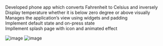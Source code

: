 Developed phone app which converts Fahrenheit to Celsius and inversely <br />
Display temperature whether it is below zero degree or above visually<br />
Manages the application’s view using widgets and padding<br />
Implement default state and on-press state<br />
Impllement splash page with icon and animated effect<br />




![image](https://user-images.githubusercontent.com/73972656/168936658-be192972-3d9b-4840-88b7-edacc4c57a6b.png)
![image](https://user-images.githubusercontent.com/73972656/168936778-c5753588-4380-41fd-af28-5d70ac974954.png)
